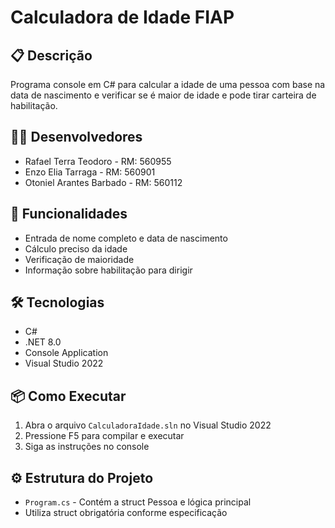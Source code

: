 # Calculadora de Idade FIAP

## 📋 Descrição
Programa console em C# para calcular a idade de uma pessoa com base na data de nascimento e verificar se é maior de idade e pode tirar carteira de habilitação.

## 👨‍💻 Desenvolvedores
- Rafael Terra Teodoro - RM: 560955
- Enzo Elia Tarraga - RM: 560901  
- Otoniel Arantes Barbado - RM: 560112

## 🚀 Funcionalidades
- Entrada de nome completo e data de nascimento
- Cálculo preciso da idade
- Verificação de maioridade
- Informação sobre habilitação para dirigir

## 🛠 Tecnologias
- C#
- .NET 8.0
- Console Application
- Visual Studio 2022

## 📦 Como Executar
1. Abra o arquivo `CalculadoraIdade.sln` no Visual Studio 2022
2. Pressione F5 para compilar e executar
3. Siga as instruções no console

## ⚙️ Estrutura do Projeto
- `Program.cs` - Contém a struct Pessoa e lógica principal
- Utiliza struct obrigatória conforme especificação
